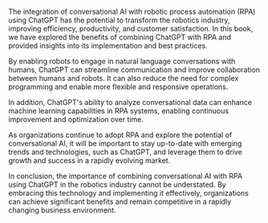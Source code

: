 
The integration of conversational AI with robotic process automation (RPA) using ChatGPT has the potential to transform the robotics industry, improving efficiency, productivity, and customer satisfaction. In this book, we have explored the benefits of combining ChatGPT with RPA and provided insights into its implementation and best practices.

By enabling robots to engage in natural language conversations with humans, ChatGPT can streamline communication and improve collaboration between humans and robots. It can also reduce the need for complex programming and enable more flexible and responsive operations.

In addition, ChatGPT's ability to analyze conversational data can enhance machine learning capabilities in RPA systems, enabling continuous improvement and optimization over time.

As organizations continue to adopt RPA and explore the potential of conversational AI, it will be important to stay up-to-date with emerging trends and technologies, such as ChatGPT, and leverage them to drive growth and success in a rapidly evolving market.

In conclusion, the importance of combining conversational AI with RPA using ChatGPT in the robotics industry cannot be understated. By embracing this technology and implementing it effectively, organizations can achieve significant benefits and remain competitive in a rapidly changing business environment.

